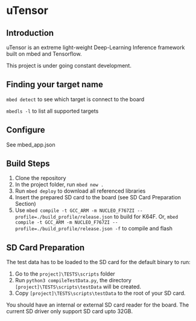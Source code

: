 # uTensor

## Introduction

  uTensor is an extreme light-weight Deep-Learning Inference framework built on mbed and Tensorflow.

  This project is under going constant development.

## Finding your target name

`mbed detect` to see which target is connect to the board

`mbedls -l` to list all supported targets

## Configure

See mbed_app.json

## Build Steps

1. Clone the repository
2. In the project folder, run `mbed new .`
3. Run `mbed deploy` to download all referenced libraries
4. Insert the prepared SD card to the board (see SD Card Preparation Section)
4. Use `mbed compile -t GCC_ARM -m NUCLEO_F767ZI --profile=./build_profile/release.json` to build for K64F. Or, `mbed compile -t GCC_ARM -m NUCLEO_F767ZI --profile=./build_profile/release.json -f` to compile and flash

## SD Card Preparation
The test data has to be loaded to the SD card for the default binary to run:

1. Go to the `project]\TESTS\scripts` folder
2. Run `python3 compileTestData.py`, the directory `[project]\TESTS\scripts\testData` will be created.
3. Copy `[project]\TESTS\scripts\testData` to the root of your SD card.

You should have an internal or external SD card reader for the board. The current SD driver only support SD card upto 32GB.
